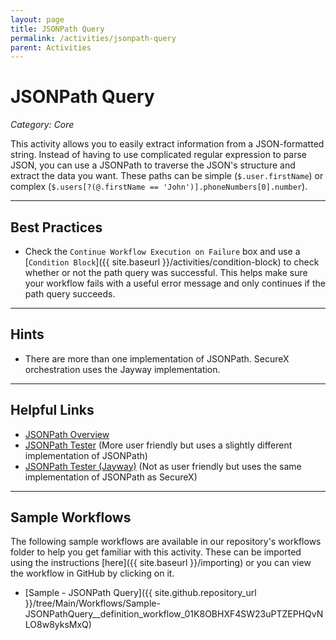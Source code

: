 ```yaml
---
layout: page
title: JSONPath Query
permalink: /activities/jsonpath-query
parent: Activities
---
```


# JSONPath Query
_Category: Core_

This activity allows you to easily extract information from a JSON-formatted string. Instead of having to use complicated regular expression to parse JSON, you can use a JSONPath to traverse the JSON's structure and extract the data you want. These paths can be simple (`$.user.firstName`) or complex (`$.users[?(@.firstName == 'John')].phoneNumbers[0].number`).

---

## Best Practices
* Check the `Continue Workflow Execution on Failure` box and use a [`Condition Block`]({{ site.baseurl }}/activities/condition-block) to check whether or not the path query was successful. This helps make sure your workflow fails with a useful error message and only continues if the path query succeeds.

---

## Hints
* There are more than one implementation of JSONPath. SecureX orchestration uses the Jayway implementation.

---

## Helpful Links
* [JSONPath Overview](https://restfulapi.net/json-jsonpath/)
* [JSONPath Tester](https://jsonpath.com/) (More user friendly but uses a slightly different implementation of JSONPath)
* [JSONPath Tester (Jayway)](https://jsonpath.herokuapp.com/) (Not as user friendly but uses the same implementation of JSONPath as SecureX)

---

## Sample Workflows
The following sample workflows are available in our repository's workflows folder to help you get familiar with this activity. These can be imported using the instructions [here]({{ site.baseurl }}/importing) or you can view the workflow in GitHub by clicking on it.

* [Sample - JSONPath Query]({{ site.github.repository_url }}/tree/Main/Workflows/Sample-JSONPathQuery__definition_workflow_01K8OBHXF4SW23uPTZEPHQvNLO8w8yksMxQ)